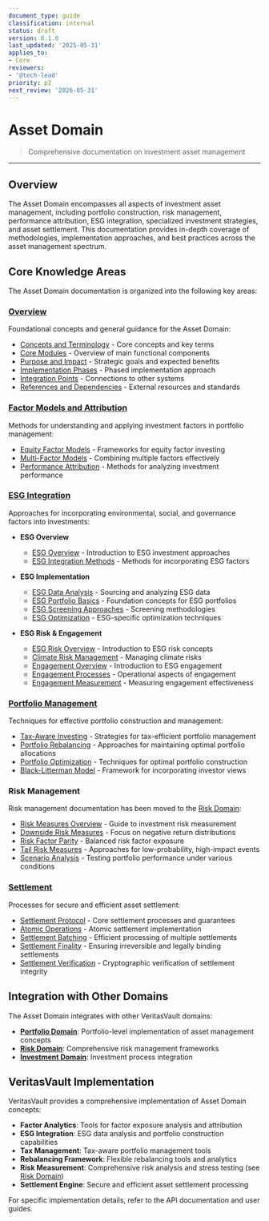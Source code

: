 ```yaml
---
document_type: guide
classification: internal
status: draft
version: 0.1.0
last_updated: '2025-05-31'
applies_to:
- Core
reviewers:
- '@tech-lead'
priority: p2
next_review: '2026-05-31'
---
```


# Asset Domain

> Comprehensive documentation on investment asset management

---

## Overview

The Asset Domain encompasses all aspects of investment asset management, including portfolio construction, risk management, performance attribution, ESG integration, specialized investment strategies, and asset settlement. This documentation provides in-depth coverage of methodologies, implementation approaches, and best practices across the asset management spectrum.

## Core Knowledge Areas

The Asset Domain documentation is organized into the following key areas:

### [Overview](./overview/index.md)

Foundational concepts and general guidance for the Asset Domain:

* [Concepts and Terminology](./overview/concepts-terminology.md) - Core concepts and key terms
* [Core Modules](./overview/core-modules.md) - Overview of main functional components
* [Purpose and Impact](./overview/purpose-impact.md) - Strategic goals and expected benefits
* [Implementation Phases](./overview/implementation-phases.md) - Phased implementation approach
* [Integration Points](./overview/integration-points.md) - Connections to other systems
* [References and Dependencies](./overview/references-dependencies.md) - External resources and standards

### [Factor Models and Attribution](./factor-models/index.md)

Methods for understanding and applying investment factors in portfolio management:

* [Equity Factor Models](./factor-models/equity-factors/index.md) - Frameworks for equity factor investing
* [Multi-Factor Models](./factor-models/multi-factor/index.md) - Combining multiple factors effectively
* [Performance Attribution](./factor-models/attribution/index.md) - Methods for analyzing investment performance

### [ESG Integration](./esg/index.md)

Approaches for incorporating environmental, social, and governance factors into investments:

* **ESG Overview**
  * [ESG Overview](./esg/overview/esg-overview.md) - Introduction to ESG investment approaches
  * [ESG Integration Methods](./esg/overview/esg-integration-methods.md) - Methods for incorporating ESG factors

* **ESG Implementation**
  * [ESG Data Analysis](./esg/implementation/esg-data-analysis.md) - Sourcing and analyzing ESG data
  * [ESG Portfolio Basics](./esg/implementation/esg-portfolio-basics.md) - Foundation concepts for ESG portfolios
  * [ESG Screening Approaches](./esg/implementation/esg-screening-approaches.md) - Screening methodologies
  * [ESG Optimization](./esg/implementation/esg-optimization.md) - ESG-specific optimization techniques

* **ESG Risk & Engagement**
  * [ESG Risk Overview](./esg/risk-engagement/esg-risk-overview.md) - Introduction to ESG risk concepts
  * [Climate Risk Management](./esg/risk-engagement/climate-risk-management.md) - Managing climate risks
  * [Engagement Overview](./esg/risk-engagement/engagement-overview.md) - Introduction to ESG engagement
  * [Engagement Processes](./esg/risk-engagement/engagement-processes.md) - Operational aspects of engagement
  * [Engagement Measurement](./esg/risk-engagement/engagement-measurement.md) - Measuring engagement effectiveness

### [Portfolio Management](./portfolio-management/index.md)

Techniques for effective portfolio construction and management:

* [Tax-Aware Investing](./portfolio-management/tax-aware-investing.md) - Strategies for tax-efficient portfolio management
* [Portfolio Rebalancing](./portfolio-management/rebalancing/index.md) - Approaches for maintaining optimal portfolio allocations
* [Portfolio Optimization](./portfolio-management/optimization/index.md) - Techniques for optimal portfolio construction
* [Black-Litterman Model](./portfolio-management/black-litterman/index.md) - Framework for incorporating investor views

### Risk Management

Risk management documentation has been moved to the [Risk Domain](../Risk/index.md):

* [Risk Measures Overview](../Risk/risk-measures/risk-measures-overview.md) - Guide to investment risk measurement
* [Downside Risk Measures](../Risk/risk-measures/downside-risk-measures.md) - Focus on negative return distributions
* [Risk Factor Parity](../Risk/risk-measures/risk-factor-parity.md) - Balanced risk factor exposure
* [Tail Risk Measures](../Risk/tail-risk/index.md) - Approaches for low-probability, high-impact events
* [Scenario Analysis](../Risk/scenario-analysis/index.md) - Testing portfolio performance under various conditions

### [Settlement](./settlement/index.md)

Processes for secure and efficient asset settlement:

* [Settlement Protocol](./settlement/settlement-protocol.md) - Core settlement processes and guarantees
* [Atomic Operations](./settlement/settlement-atomic-operations.md) - Atomic settlement implementation
* [Settlement Batching](./settlement/settlement-batching.md) - Efficient processing of multiple settlements
* [Settlement Finality](./settlement/settlement-finality.md) - Ensuring irreversible and legally binding settlements
* [Settlement Verification](./settlement/settlement-verification.md) - Cryptographic verification of settlement integrity

## Integration with Other Domains

The Asset Domain integrates with other VeritasVault domains:

* **[Portfolio Domain](../Portfolio/index.md)**: Portfolio-level implementation of asset management concepts
* **[Risk Domain](../Risk/index.md)**: Comprehensive risk management frameworks
* **[Investment Domain](../Investment/index.md)**: Investment process integration

## VeritasVault Implementation

VeritasVault provides a comprehensive implementation of Asset Domain concepts:

* **Factor Analytics**: Tools for factor exposure analysis and attribution
* **ESG Integration**: ESG data analysis and portfolio construction capabilities
* **Tax Management**: Tax-aware portfolio management tools
* **Rebalancing Framework**: Flexible rebalancing tools and analytics
* **Risk Measurement**: Comprehensive risk analysis and stress testing (see [Risk Domain](../Risk/index.md))
* **Settlement Engine**: Secure and efficient asset settlement processing

For specific implementation details, refer to the API documentation and user guides.
